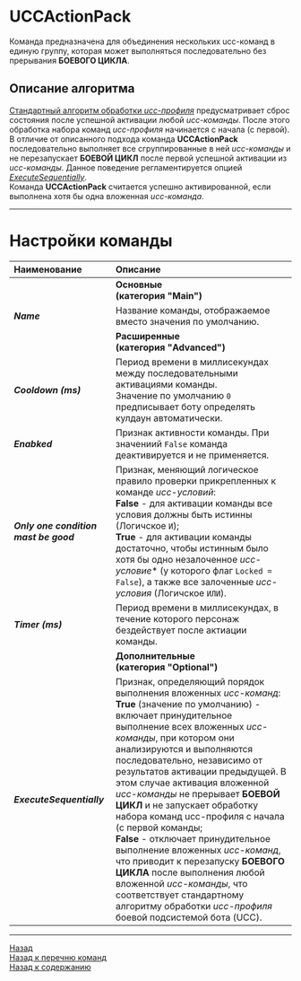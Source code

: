 # **UCCActionPack**

Команда предназначена для объединения нескольких ucc-команд в единую группу, которая может выполняться последовательно без прерывания **БОЕВОГО ЦИКЛА**.  

## **Описание алгоритма**

[Стандартный алгоритм обработки *ucc-профиля*](../UccActionPlayer-RU.md) предусматривает сброс состояния после успешной активации любой *ucc-команды*. После этого обработка набора команд *ucc-профиля* начинается с начала (с первой).  
В отличие от описанного подхода команда **UCCActionPack** последовательно выполняет все сгруппированные в ней *ucc-команды* и не перезапускает **БОЕВОЙ ЦИКЛ** после первой успешной активации из *ucc-команды*. Данное поведение регламентируется опцией [*ExecuteSequentially*](#ref-ExecuteSequentially).  
Команда **UCCActionPack** считается успешно активированной, если выполнена хотя бы одна вложенная *ucc-команда*.

---

# **Настройки команды**

| **Наименование** | **Описание** 
|:-----------------|:-------------
||**Основные <br/>(категория "Main")**
|<a name ="ref-Name">***Name***</a> | Название команды, отображаемое вместо значения по умолчанию.|
||**Расширенные <br/>(категория "Advanced")**
|<a name ="ref-Cooldown">***Cooldown (ms)***</a> | Период времени в миллисекундах между последовательными активациями команды. <br/>Значение по умолчанию ``0`` предписывает боту определять кулдаун автоматически.|
|<a name ="ref-Enabked">***Enabked***</a> | Признак активности команды. При значениий ``False`` команда деактивируется и не применяется.|
|<a name ="ref-Disjunction">***Only one condition mast be good***</a> | Признак, меняющий логическое правило проверки прикрепленных к команде *ucc-условий*:<br/>**False** - для активации команды все условия должны быть истинны (Логичское ``И``);<br/>**True** - для активации команды достаточно, чтобы истинным было хотя бы одно незалоченное *ucc-условие** (у которого флаг ``Locked = False``), а также все залоченные *ucc-условия* (Логичское ``ИЛИ``).|
|<a name ="ref-Timer">***Timer (ms)***</a> | Период времени в миллисекундах, в течение которого персонаж бездействует после актиации команды.|
||**Дополнительные <br/>(категория "Optional")**
|<a name ="ref-ExecuteSequentially">***ExecuteSequentially***</a> | Признак, определяющий порядок выполнения вложенных *ucc-команд*:<br/>**True** (значение по умолчанию) - включает принудительное выполнение всех вложенных *ucc-команды*, при котором они анализируются и выполняются последовательно, независимо от результатов активации предыдущей. В этом случае активация вложенной *ucc-команды* не прерывает **БОЕВОЙ ЦИКЛ** и не запускает обработку набора команд ucc-профиля с начала (с первой команды;<br/>**False** - отключает принудительное выполнение вложенных *ucc-команд*, что приводит к перезапуску **БОЕВОГО ЦИКЛА** после выполнения любой вложенной *ucc-команды*, что соответствует стандартному алгоритму обработки *ucc-профиля* боевой подсистемой бота (UCC).|

<!-- ## **Название группы настроек <br/>(категория "Название категории")**

- <a name ="ref-Название_опции"></a>***Название_опции*** - описание опции.
  + *варинат значения опции* : Описание назначения .

---


# **Внутренние условия**

---

# **Блок-схема**
<p align="center"><img src="diagrams/SpecializedUCCAction-RU.svg"></p>

---

# **Аналоги**

Похожие команды, входящие в базовый функционал бота:
- ***Название_аналога***
-->

---

<a href="javascript:history.back()">Назад</a>  
[Назад к перечню команд](../EntityTools-UccExtensions-RU.md#ref-Actions)  
[Назад к содержанию](../../index.md)